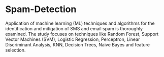 # Spam-Detection
Application of machine learning (ML) techniques and algorithms for the identification and mitigation of SMS and email spam is thoroughly examined. The study focuses on techniques like Random Forest, Support Vector Machines (SVM), Logistic Regression, Perceptron, Linear Discriminant Analysis, KNN, Decision Trees, Naive Bayes and feature selection. 
